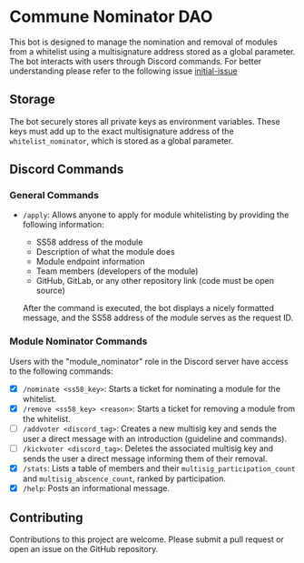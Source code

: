 # Commune Nominator DAO

This bot is designed to manage the nomination and removal of modules from a whitelist using a multisignature address stored as a global parameter. The bot interacts with users through Discord commands. For better understanding please refer to the following issue [initial-issue](https://github.com/agicommies/subspace-network/issues/40)

## Storage

The bot securely stores all private keys as environment variables. These keys must add up to the exact multisignature address of the `whitelist_nominator`, which is stored as a global parameter.

## Discord Commands

### General Commands

- `/apply`: Allows anyone to apply for module whitelisting by providing the following information:
  - SS58 address of the module
  - Description of what the module does
  - Module endpoint information
  - Team members (developers of the module)
  - GitHub, GitLab, or any other repository link (code must be open source)

  After the command is executed, the bot displays a nicely formatted message, and the SS58 address of the module serves as the request ID.

### Module Nominator Commands

Users with the "module_nominator" role in the Discord server have access to the following commands:

- [x] `/nominate <ss58_key>`: Starts a ticket for nominating a module for the whitelist.
- [x] `/remove <ss58_key> <reason>`: Starts a ticket for removing a module from the whitelist.
- [ ] `/addvoter <discord_tag>`: Creates a new multisig key and sends the user a direct message with an introduction (guideline and commands).
- [ ] `/kickvoter <discord_tag>`: Deletes the associated multisig key and sends the user a direct message informing them of their removal.
- [x] `/stats`: Lists a table of members and their `multisig_participation_count` and `multisig_abscence_count`, ranked by participation.
- [x] `/help`: Posts an informational message.

## Contributing

Contributions to this project are welcome. Please submit a pull request or open an issue on the GitHub repository.